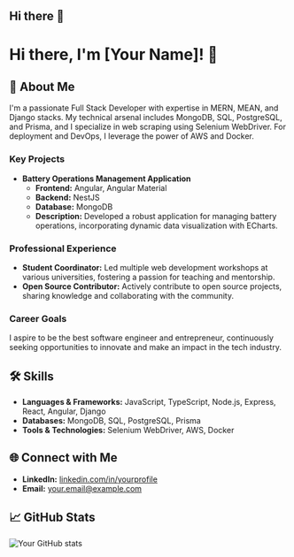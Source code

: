 ## Hi there 👋

<!--
**spk-krishna567/spk-krishna567** is a ✨ _special_ ✨ repository because its `README.md` (this file) appears on your GitHub profile.

Here are some ideas to get you started:

- 🔭 I’m currently working on ...
- 🌱 I’m currently learning ...
- 👯 I’m looking to collaborate on ...
- 🤔 I’m looking for help with ...
- 💬 Ask me about ...
- 📫 How to reach me: ...
- 😄 Pronouns: ...
- ⚡ Fun fact: ...
-->
# Hi there, I'm [Your Name]! 👋

## 🚀 About Me
I'm a passionate Full Stack Developer with expertise in MERN, MEAN, and Django stacks. My technical arsenal includes MongoDB, SQL, PostgreSQL, and Prisma, and I specialize in web scraping using Selenium WebDriver. For deployment and DevOps, I leverage the power of AWS and Docker.

### Key Projects
- **Battery Operations Management Application**
  - **Frontend:** Angular, Angular Material
  - **Backend:** NestJS
  - **Database:** MongoDB
  - **Description:** Developed a robust application for managing battery operations, incorporating dynamic data visualization with ECharts.

### Professional Experience
- **Student Coordinator:** Led multiple web development workshops at various universities, fostering a passion for teaching and mentorship.
- **Open Source Contributor:** Actively contribute to open source projects, sharing knowledge and collaborating with the community.

### Career Goals
I aspire to be the best software engineer and entrepreneur, continuously seeking opportunities to innovate and make an impact in the tech industry.

## 🛠️ Skills
- **Languages & Frameworks:** JavaScript, TypeScript, Node.js, Express, React, Angular, Django
- **Databases:** MongoDB, SQL, PostgreSQL, Prisma
- **Tools & Technologies:** Selenium WebDriver, AWS, Docker

## 🌐 Connect with Me
- **LinkedIn:** [linkedin.com/in/yourprofile](https://www.linkedin.com/in/yourprofile)
- **Email:** [your.email@example.com](mailto:your.email@example.com)

## 📈 GitHub Stats
![Your GitHub stats](https://github-readme-stats.vercel.app/api?username=yourusername&show_icons=true&theme=radical)
